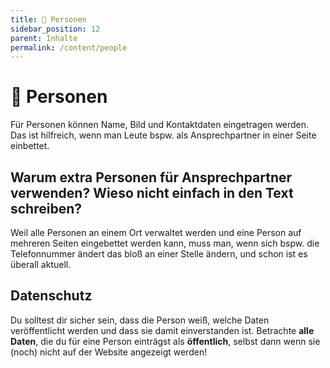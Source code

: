 ```yaml
---
title: 👤 Personen
sidebar_position: 12
parent: Inhalte
permalink: /content/people
---
```


# 👤 Personen
Für Personen können Name, Bild und Kontaktdaten eingetragen werden. Das ist hilfreich, wenn man Leute bspw. als Ansprechpartner in einer Seite einbettet.

## Warum extra Personen für Ansprechpartner verwenden? Wieso nicht einfach in den Text schreiben?
Weil alle Personen an einem Ort verwaltet werden und eine Person auf mehreren Seiten eingebettet werden kann, muss man, wenn sich bspw. die Telefonnummer ändert das bloß an einer Stelle ändern, und schon ist es überall aktuell.

## Datenschutz
Du solltest dir sicher sein, dass die Person weiß, welche Daten veröffentlicht werden und dass sie damit einverstanden ist. Betrachte **alle Daten**, die du für eine Person einträgst als **öffentlich**, selbst dann wenn sie (noch) nicht auf der Website angezeigt werden!